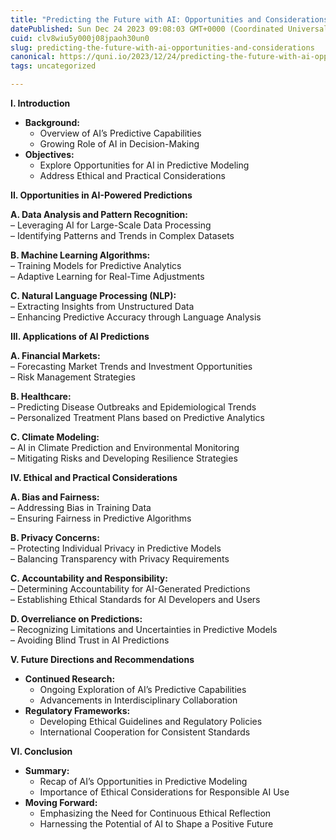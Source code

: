 ```yaml
---
title: "Predicting the Future with AI: Opportunities and Considerations"
datePublished: Sun Dec 24 2023 09:08:03 GMT+0000 (Coordinated Universal Time)
cuid: clv8wiu5y000j08jpaoh30un0
slug: predicting-the-future-with-ai-opportunities-and-considerations
canonical: https://quni.io/2023/12/24/predicting-the-future-with-ai-opportunities-and-considerations/
tags: uncategorized

---
```


**I. Introduction**

*   **Background:**
    *   Overview of AI’s Predictive Capabilities
    *   Growing Role of AI in Decision-Making
*   **Objectives:**
    *   Explore Opportunities for AI in Predictive Modeling
    *   Address Ethical and Practical Considerations

**II. Opportunities in AI-Powered Predictions**

**A. Data Analysis and Pattern Recognition:**  
– Leveraging AI for Large-Scale Data Processing  
– Identifying Patterns and Trends in Complex Datasets

**B. Machine Learning Algorithms:**  
– Training Models for Predictive Analytics  
– Adaptive Learning for Real-Time Adjustments

**C. Natural Language Processing (NLP):**  
– Extracting Insights from Unstructured Data  
– Enhancing Predictive Accuracy through Language Analysis

**III. Applications of AI Predictions**

**A. Financial Markets:**  
– Forecasting Market Trends and Investment Opportunities  
– Risk Management Strategies

**B. Healthcare:**  
– Predicting Disease Outbreaks and Epidemiological Trends  
– Personalized Treatment Plans based on Predictive Analytics

**C. Climate Modeling:**  
– AI in Climate Prediction and Environmental Monitoring  
– Mitigating Risks and Developing Resilience Strategies

**IV. Ethical and Practical Considerations**

**A. Bias and Fairness:**  
– Addressing Bias in Training Data  
– Ensuring Fairness in Predictive Algorithms

**B. Privacy Concerns:**  
– Protecting Individual Privacy in Predictive Models  
– Balancing Transparency with Privacy Requirements

**C. Accountability and Responsibility:**  
– Determining Accountability for AI-Generated Predictions  
– Establishing Ethical Standards for AI Developers and Users

**D. Overreliance on Predictions:**  
– Recognizing Limitations and Uncertainties in Predictive Models  
– Avoiding Blind Trust in AI Predictions

**V. Future Directions and Recommendations**

*   **Continued Research:**
    *   Ongoing Exploration of AI’s Predictive Capabilities
    *   Advancements in Interdisciplinary Collaboration
*   **Regulatory Frameworks:**
    *   Developing Ethical Guidelines and Regulatory Policies
    *   International Cooperation for Consistent Standards

**VI. Conclusion**

*   **Summary:**
    *   Recap of AI’s Opportunities in Predictive Modeling
    *   Importance of Ethical Considerations for Responsible AI Use
*   **Moving Forward:**
    *   Emphasizing the Need for Continuous Ethical Reflection
    *   Harnessing the Potential of AI to Shape a Positive Future